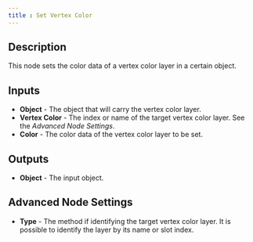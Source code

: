 ```yaml
---
title : Set Vertex Color
---
```


## Description

This node sets the color data of a vertex color layer in a certain object.

## Inputs

- **Object** - The object that will carry the vertex color layer.
- **Vertex Color** - The index or name of the target vertex color layer. See
  the *Advanced Node Settings*.
- **Color** - The color data of the vertex color layer to be set.

## Outputs

- **Object** - The input object.

## Advanced Node Settings

- **Type** - The method if identifying the target vertex color layer. It is
  possible to identify the layer by its name or slot index.
